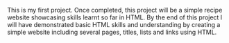 This is my first project. Once completed, this project will be a simple recipe website showcasing skills learnt so far in HTML.
By the end of this project I will have demonstrated basic HTML skills and understanding by creating a simple website including several pages, titles, lists and links using HTML.

